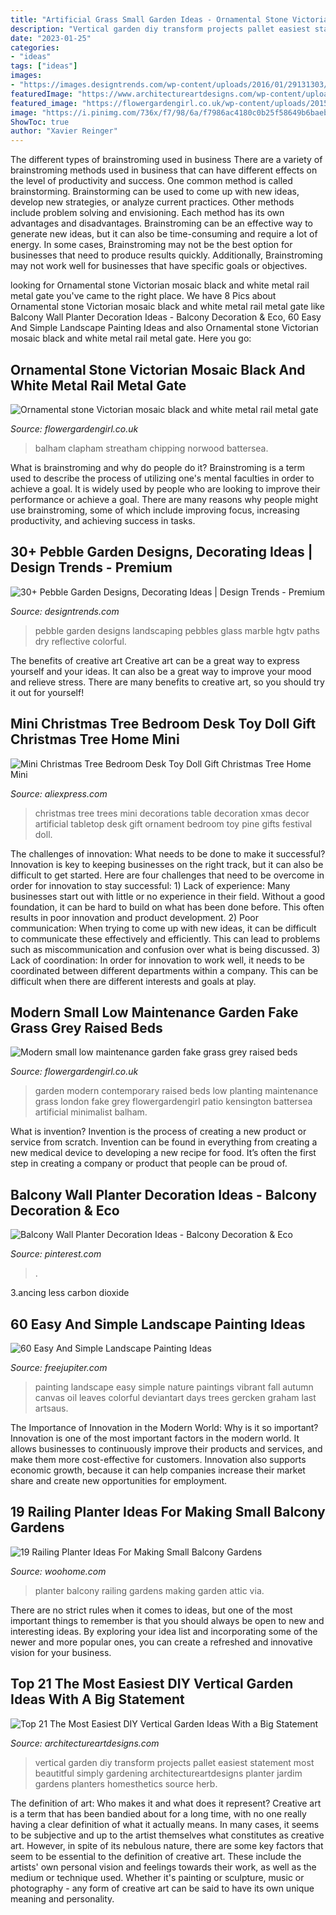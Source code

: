 ```yaml
---
title: "Artificial Grass Small Garden Ideas - Ornamental Stone Victorian Mosaic Black And White Metal Rail Metal Gate"
description: "Vertical garden diy transform projects pallet easiest statement most beautitful simply gardening architectureartdesigns planter jardim gardens planters homesthetics source herb"
date: "2023-01-25"
categories:
- "ideas"
tags: ["ideas"]
images:
- "https://images.designtrends.com/wp-content/uploads/2016/01/29131303/18Marble-Pebble-garden-design.jpg"
featuredImage: "https://www.architectureartdesigns.com/wp-content/uploads/2015/03/1618-630x944.jpg"
featured_image: "https://flowergardengirl.co.uk/wp-content/uploads/2015/11/Ornamental-stone-Victorian-mosaic-black-and-white-metal-rail-metal-gate-slate-chipping-York-stone-entrance-stone-brick-garden-wall-yellow-brick-Balham-Clapham-Streatham-West-Norwood-London.jpg"
image: "https://i.pinimg.com/736x/f7/98/6a/f7986ac4180c0b25f58649b6baeb051a.jpg"
ShowToc: true
author: "Xavier Reinger"
---
```



The different types of brainstroming used in business
There are a variety of brainstroming methods used in business that can have different effects on the level of productivity and success. One common method is called brainstorming. Brainstorming can be used to come up with new ideas, develop new strategies, or analyze current practices. Other methods include problem solving and envisioning. Each method has its own advantages and disadvantages.
Brainstroming can be an effective way to generate new ideas, but it can also be time-consuming and require a lot of energy. In some cases, Brainstroming may not be the best option for businesses that need to produce results quickly. Additionally, Brainstroming may not work well for businesses that have specific goals or objectives.

	

		
looking for Ornamental stone Victorian mosaic black and white metal rail metal gate you've came to the right place. We have 8 Pics about Ornamental stone Victorian mosaic black and white metal rail metal gate like Balcony Wall Planter Decoration Ideas - Balcony Decoration &amp; Eco, 60 Easy And Simple Landscape Painting Ideas and also Ornamental stone Victorian mosaic black and white metal rail metal gate. Here you go:
		
    
## Ornamental Stone Victorian Mosaic Black And White Metal Rail Metal Gate

<img loading=lazy src="https://flowergardengirl.co.uk/wp-content/uploads/2015/11/Ornamental-stone-Victorian-mosaic-black-and-white-metal-rail-metal-gate-slate-chipping-York-stone-entrance-stone-brick-garden-wall-yellow-brick-Balham-Clapham-Streatham-West-Norwood-London.jpg" onerror="this.onerror=null;this.src='https://tse2.mm.bing.net/th?id=OIP.KYLohGXLTiDQKcDbucbwhgHaNK&amp;pid=15.1';" alt="Ornamental stone Victorian mosaic black and white metal rail metal gate">

_Source: flowergardengirl.co.uk_

>balham clapham streatham chipping norwood battersea. 

	

What is brainstroming and why do people do it?
Brainstroming is a term used to describe the process of utilizing one's mental faculties in order to achieve a goal. It is widely used by people who are looking to improve their performance or achieve a goal. There are many reasons why people might use brainstroming, some of which include improving focus, increasing productivity, and achieving success in tasks.

    
## 30+ Pebble Garden Designs, Decorating Ideas | Design Trends - Premium

<img loading=lazy src="https://images.designtrends.com/wp-content/uploads/2016/01/29131303/18Marble-Pebble-garden-design.jpg" onerror="this.onerror=null;this.src='https://tse1.mm.bing.net/th?id=OIP.Q7bQFYBw2YHsnAol1ouqPwHaJ3&amp;pid=15.1';" alt="30+ Pebble Garden Designs, Decorating Ideas | Design Trends - Premium">

_Source: designtrends.com_

>pebble garden designs landscaping pebbles glass marble hgtv paths dry reflective colorful. 

	

The benefits of creative art
Creative art can be a great way to express yourself and your ideas. It can also be a great way to improve your mood and relieve stress. There are many benefits to creative art, so you should try it out for yourself!

    
## Mini Christmas Tree Bedroom Desk Toy Doll Gift Christmas Tree Home Mini

<img loading=lazy src="https://ae01.alicdn.com/kf/HTB1QH43XOLxK1Rjy0Ffq6zYdVXaY/Mini-Christmas-Tree-Bedroom-Desk-Toy-Doll-Gift-Christmas-Tree-Home-Mini-Artificial-Trees-Christmas-Decorations.jpg" onerror="this.onerror=null;this.src='https://tse4.mm.bing.net/th?id=OIP.8nl2tB2CwGXhxaGRTos00QHaHa&amp;pid=15.1';" alt="Mini Christmas Tree Bedroom Desk Toy Doll Gift Christmas Tree Home Mini">

_Source: aliexpress.com_

>christmas tree trees mini decorations table decoration xmas decor artificial tabletop desk gift ornament bedroom toy pine gifts festival doll. 

	

The challenges of innovation: What needs to be done to make it successful?
Innovation is key to keeping businesses on the right track, but it can also be difficult to get started. Here are four challenges that need to be overcome in order for innovation to stay successful: 1) Lack of experience: Many businesses start out with little or no experience in their field. Without a good foundation, it can be hard to build on what has been done before. This often results in poor innovation and product development. 2) Poor communication: When trying to come up with new ideas, it can be difficult to communicate these effectively and efficiently. This can lead to problems such as miscommunication and confusion over what is being discussed. 3) Lack of coordination: In order for innovation to work well, it needs to be coordinated between different departments within a company. This can be difficult when there are different interests and goals at play.

    
## Modern Small Low Maintenance Garden Fake Grass Grey Raised Beds

<img loading=lazy src="http://flowergardengirl.co.uk/wp-content/uploads/2016/02/modern-small-low-maintenance-garden-fake-grass-grey-raised-beds-contemporary-planting-kensington-london-1024x576.jpg" onerror="this.onerror=null;this.src='https://tse3.mm.bing.net/th?id=OIP.CI8ME2xSnbcOB518R-SqqwHaEK&amp;pid=15.1';" alt="Modern small low maintenance garden fake grass grey raised beds">

_Source: flowergardengirl.co.uk_

>garden modern contemporary raised beds low planting maintenance grass london fake grey flowergardengirl patio kensington battersea artificial minimalist balham. 

	

What is invention?
Invention is the process of creating a new product or service from scratch. Invention can be found in everything from creating a new medical device to developing a new recipe for food. It’s often the first step in creating a company or product that people can be proud of.

    
## Balcony Wall Planter Decoration Ideas - Balcony Decoration &amp; Eco

<img loading=lazy src="https://i.pinimg.com/736x/f7/98/6a/f7986ac4180c0b25f58649b6baeb051a.jpg" onerror="this.onerror=null;this.src='https://tse3.mm.bing.net/th?id=OIP.HlwAYTyJ1lFCx0Qw5oD_rgHaJ4&amp;pid=15.1';" alt="Balcony Wall Planter Decoration Ideas - Balcony Decoration &amp; Eco">

_Source: pinterest.com_

>. 

	

3.ancing less carbon dioxide 

    
## 60 Easy And Simple Landscape Painting Ideas

<img loading=lazy src="http://www.freejupiter.com/wp-content/uploads/2017/02/Easy-And-Simple-Landscape-Painting-Ideas-1.jpg" onerror="this.onerror=null;this.src='https://tse2.mm.bing.net/th?id=OIP.rtzM1U9felK_PbJ2VwlcgAHaSo&amp;pid=15.1';" alt="60 Easy And Simple Landscape Painting Ideas">

_Source: freejupiter.com_

>painting landscape easy simple nature paintings vibrant fall autumn canvas oil leaves colorful deviantart days trees gercken graham last artsaus. 

	

The Importance of Innovation in the Modern World: Why is it so important?
Innovation is one of the most important factors in the modern world. It allows businesses to continuously improve their products and services, and make them more cost-effective for customers. Innovation also supports economic growth, because it can help companies increase their market share and create new opportunities for employment.

    
## 19 Railing Planter Ideas For Making Small Balcony Gardens

<img loading=lazy src="https://www.woohome.com/wp-content/uploads/2020/06/railing-planter-balcony-garden-ideas-19-1.jpg" onerror="this.onerror=null;this.src='https://tse2.mm.bing.net/th?id=OIP.jxXB5OxbdeZMAtP7UkvxHgHaJ4&amp;pid=15.1';" alt="19 Railing Planter Ideas For Making Small Balcony Gardens">

_Source: woohome.com_

>planter balcony railing gardens making garden attic via. 

	

There are no strict rules when it comes to ideas, but one of the most important things to remember is that you should always be open to new and interesting ideas. By exploring your idea list and incorporating some of the newer and more popular ones, you can create a refreshed and innovative vision for your business.

    
## Top 21 The Most Easiest DIY Vertical Garden Ideas With A Big Statement

<img loading=lazy src="https://www.architectureartdesigns.com/wp-content/uploads/2015/03/1618-630x944.jpg" onerror="this.onerror=null;this.src='https://tse2.mm.bing.net/th?id=OIP.QjkPTPr2ZAkxikfAgN0aaQHaLG&amp;pid=15.1';" alt="Top 21 The Most Easiest DIY Vertical Garden Ideas With a Big Statement">

_Source: architectureartdesigns.com_

>vertical garden diy transform projects pallet easiest statement most beautitful simply gardening architectureartdesigns planter jardim gardens planters homesthetics source herb. 

	

The definition of art: Who makes it and what does it represent?
Creative art is a term that has been bandied about for a long time, with no one really having a clear definition of what it actually means. In many cases, it seems to be subjective and up to the artist themselves what constitutes as creative art. However, in spite of its nebulous nature, there are some key factors that seem to be essential to the definition of creative art. These include the artists' own personal vision and feelings towards their work, as well as the medium or technique used. Whether it's painting or sculpture, music or photography - any form of creative art can be said to have its own unique meaning and personality.

